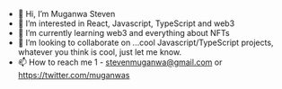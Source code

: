 - 👋 Hi, I’m Muganwa Steven
- 👀 I’m interested in React, Javascript, TypeScript and web3
- 🌱 I’m currently learning web3 and everything about NFTs
- 💞️ I’m looking to collaborate on ...cool Javascript/TypeScript projects, whatever you think is cool, just let me know.
- 📫 How to reach me 1 - stevenmuganwa@gmail.com or https://twitter.com/muganwas

<!---
muganwas/muganwas is a ✨ special ✨ repository because its `README.md` (this file) appears on your GitHub profile.
You can click the Preview link to take a look at your changes.
--->
